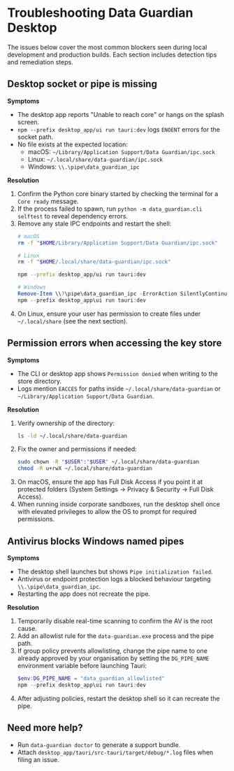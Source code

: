 # Troubleshooting Data Guardian Desktop

The issues below cover the most common blockers seen during local development and production builds.
Each section includes detection tips and remediation steps.

## Desktop socket or pipe is missing
**Symptoms**
- The desktop app reports "Unable to reach core" or hangs on the splash screen.
- `npm --prefix desktop_app/ui run tauri:dev` logs `ENOENT` errors for the socket path.
- No file exists at the expected location:
  - macOS: `~/Library/Application Support/Data Guardian/ipc.sock`
  - Linux: `~/.local/share/data-guardian/ipc.sock`
  - Windows: `\\.\pipe\data_guardian_ipc`

**Resolution**
1. Confirm the Python core binary started by checking the terminal for a `Core ready` message.
2. If the process failed to spawn, run `python -m data_guardian.cli selftest` to reveal dependency
   errors.
3. Remove any stale IPC endpoints and restart the shell:
   ```bash
   # macOS
   rm -f "$HOME/Library/Application Support/Data Guardian/ipc.sock"

   # Linux
   rm -f "$HOME/.local/share/data-guardian/ipc.sock"

   npm --prefix desktop_app/ui run tauri:dev
   ```
   ```powershell
   # Windows
   Remove-Item \\?\pipe\data_guardian_ipc -ErrorAction SilentlyContinue
   npm --prefix desktop_app\ui run tauri:dev
   ```
4. On Linux, ensure your user has permission to create files under `~/.local/share`
   (see the next section).

## Permission errors when accessing the key store
**Symptoms**
- The CLI or desktop app shows `Permission denied` when writing to the store directory.
- Logs mention `EACCES` for paths inside `~/.local/share/data-guardian` or
  `~/Library/Application Support/Data Guardian`.

**Resolution**
1. Verify ownership of the directory:
   ```bash
   ls -ld ~/.local/share/data-guardian
   ```
2. Fix the owner and permissions if needed:
   ```bash
   sudo chown -R "$USER":"$USER" ~/.local/share/data-guardian
   chmod -R u+rwX ~/.local/share/data-guardian
   ```
3. On macOS, ensure the app has Full Disk Access if you point it at protected folders (System
   Settings → Privacy & Security → Full Disk Access).
4. When running inside corporate sandboxes, run the desktop shell once with elevated privileges to
   allow the OS to prompt for required permissions.

## Antivirus blocks Windows named pipes
**Symptoms**
- The desktop shell launches but shows `Pipe initialization failed`.
- Antivirus or endpoint protection logs a blocked behaviour targeting `\\.\pipe\data_guardian_ipc`.
- Restarting the app does not recreate the pipe.

**Resolution**
1. Temporarily disable real-time scanning to confirm the AV is the root cause.
2. Add an allowlist rule for the `data-guardian.exe` process and the pipe path.
3. If group policy prevents allowlisting, change the pipe name to one already approved by your
   organisation by setting the `DG_PIPE_NAME` environment variable before launching Tauri:
   ```powershell
   $env:DG_PIPE_NAME = "data_guardian_allowlisted"
   npm --prefix desktop_app\ui run tauri:dev
   ```
4. After adjusting policies, restart the desktop shell so it can recreate the pipe.

## Need more help?
- Run `data-guardian doctor` to generate a support bundle.
- Attach `desktop_app/tauri/src-tauri/target/debug/*.log` files when filing an issue.
